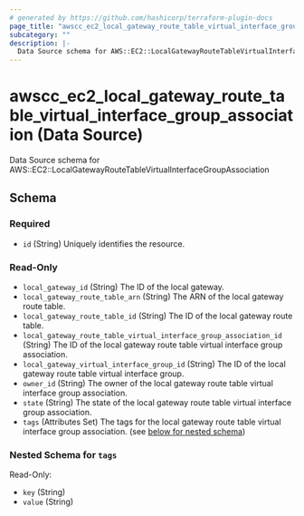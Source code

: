 ```yaml
---
# generated by https://github.com/hashicorp/terraform-plugin-docs
page_title: "awscc_ec2_local_gateway_route_table_virtual_interface_group_association Data Source - terraform-provider-awscc"
subcategory: ""
description: |-
  Data Source schema for AWS::EC2::LocalGatewayRouteTableVirtualInterfaceGroupAssociation
---
```


# awscc_ec2_local_gateway_route_table_virtual_interface_group_association (Data Source)

Data Source schema for AWS::EC2::LocalGatewayRouteTableVirtualInterfaceGroupAssociation



<!-- schema generated by tfplugindocs -->
## Schema

### Required

- `id` (String) Uniquely identifies the resource.

### Read-Only

- `local_gateway_id` (String) The ID of the local gateway.
- `local_gateway_route_table_arn` (String) The ARN of the local gateway route table.
- `local_gateway_route_table_id` (String) The ID of the local gateway route table.
- `local_gateway_route_table_virtual_interface_group_association_id` (String) The ID of the local gateway route table virtual interface group association.
- `local_gateway_virtual_interface_group_id` (String) The ID of the local gateway route table virtual interface group.
- `owner_id` (String) The owner of the local gateway route table virtual interface group association.
- `state` (String) The state of the local gateway route table virtual interface group association.
- `tags` (Attributes Set) The tags for the local gateway route table virtual interface group association. (see [below for nested schema](#nestedatt--tags))

<a id="nestedatt--tags"></a>
### Nested Schema for `tags`

Read-Only:

- `key` (String)
- `value` (String)
